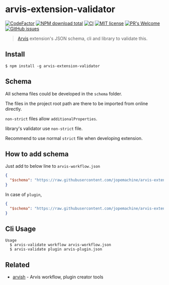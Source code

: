# arvis-extension-validator
[![CodeFactor](https://www.codefactor.io/repository/github/jopemachine/arvis-extension-validator/badge)](https://www.codefactor.io/repository/github/jopemachine/arvis-extension-validator)
[![NPM download total](https://img.shields.io/npm/dt/arvis-extension-validator)](http://badge.fury.io/js/arvis-extension-validator)
[![CI](https://github.com/jopemachine/arvis-extension-validator/actions/workflows/main.yml/badge.svg)]()
[![MIT license](https://img.shields.io/badge/License-MIT-blue.svg)](https://lbesson.mit-license.org/)
[![PR's Welcome](https://img.shields.io/badge/PRs-welcome-brightgreen.svg?style=flat)](http://makeapullrequest.com)
[![GitHub issues](https://img.shields.io/github/issues/jopemachine/arvis-extension-validator.svg)](https://GitHub.com/jopemachine/arvis-extension-validator/issues/)

> [Arvis](https://github.com/jopemachine/arvis) extension's JSON schema, cli and library to validate this.

## Install

```
$ npm install -g arvis-extension-validator
```

## Schema

All schema files could be developed in the `schema` folder.

The files in the project root path are there to be imported from online directly.

`non-strict` files allow `additionalProperties`.

library's validator use `non-strict` file.

Recommend to use normal `strict` file when developing extension.

## How to add schema

Just add to below line to `arvis-workflow.json`

```json
{
  "$schema": "https://raw.githubusercontent.com/jopemachine/arvis-extension-validator/master/workflow-schema.json"
}
```

In case of `plugin`,

```json
{
  "$schema": "https://raw.githubusercontent.com/jopemachine/arvis-extension-validator/master/plugin-schema.json"
}
```

## Cli Usage

```
Usage
  $ arvis-validate workflow arvis-workflow.json
  $ arvis-validate plugin arvis-plugin.json
```

## Related

- [arvish](https://github.com/jopemachine/arvish) - Arvis workflow, plugin creator tools
